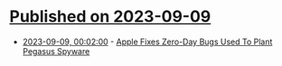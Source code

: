 # [Published on 2023-09-09](index.md)

* [2023-09-09, 00:02:00](https://yro.slashdot.org/story/23/09/08/2116231/apple-fixes-zero-day-bugs-used-to-plant-pegasus-spyware?utm_source=rss1.0mainlinkanon&utm_medium=feed) - [Apple Fixes Zero-Day Bugs Used To Plant Pegasus Spyware](https://yro.slashdot.org/story/23/09/08/2116231/apple-fixes-zero-day-bugs-used-to-plant-pegasus-spyware?utm_source=rss1.0mainlinkanon&utm_medium=feed)
